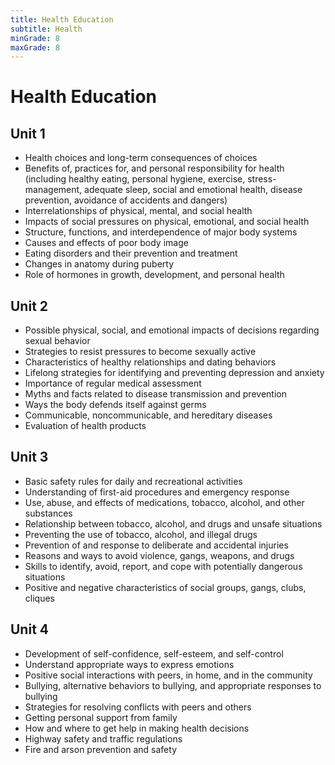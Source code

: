 ```yaml
---
title: Health Education
subtitle: Health
minGrade: 8
maxGrade: 8
---
```

# Health Education


## Unit 1
* Health choices and long-term consequences of choices
* Benefits of, practices for, and personal responsibility for health (including healthy eating, personal hygiene, exercise, stress-management, adequate sleep, social and emotional health, disease prevention, avoidance of accidents and dangers)
* Interrelationships of physical, mental, and social health
* Impacts of social pressures on physical, emotional, and social health
* Structure, functions, and interdependence of major body systems
* Causes and effects of poor body image
* Eating disorders and their prevention and treatment
* Changes in anatomy during puberty
* Role of hormones in growth, development, and personal health

## Unit 2
* Possible physical, social, and emotional impacts of decisions regarding sexual behavior
* Strategies to resist pressures to become sexually active
* Characteristics of healthy relationships and dating behaviors
* Lifelong strategies for identifying and preventing depression and anxiety
* Importance of regular medical assessment
* Myths and facts related to disease transmission and prevention
* Ways the body defends itself against germs
* Communicable, noncommunicable, and hereditary diseases
* Evaluation of health products

## Unit 3
* Basic safety rules for daily and recreational activities
* Understanding of first-aid procedures and emergency response
* Use, abuse, and effects of medications, tobacco, alcohol, and other substances
* Relationship between tobacco, alcohol, and drugs and unsafe situations
* Preventing the use of tobacco, alcohol, and illegal drugs
* Prevention of and response to deliberate and accidental injuries
* Reasons and ways to avoid violence, gangs, weapons, and drugs
* Skills to identify, avoid, report, and cope with potentially dangerous situations
* Positive and negative characteristics of social groups, gangs, clubs, cliques

## Unit 4
* Development of self-confidence, self-esteem, and self-control
* Understand appropriate ways to express emotions
* Positive social interactions with peers, in home, and in the community
* Bullying, alternative behaviors to bullying, and appropriate responses to bullying
* Strategies for resolving conflicts with peers and others
* Getting personal support from family
* How and where to get help in making health decisions
* Highway safety and traffic regulations
* Fire and arson prevention and safety